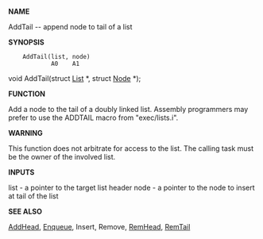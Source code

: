 
**NAME**

AddTail -- append node to tail of a list

**SYNOPSIS**

```
    AddTail(list, node)
            A0    A1

```
void AddTail(struct [List](List) *, struct [Node](Node) *);

**FUNCTION**

Add a node to the tail of a doubly linked list.  Assembly
programmers may prefer to use the ADDTAIL macro from
&#034;exec/lists.i&#034;.

**WARNING**

This function does not arbitrate for access to the list.  The
calling task must be the owner of the involved list.

**INPUTS**

list - a pointer to the target list header
node - a pointer to the node to insert at tail of the list

**SEE ALSO**

[AddHead](AddHead), [Enqueue](Enqueue), Insert, Remove, [RemHead](RemHead), [RemTail](RemTail)

